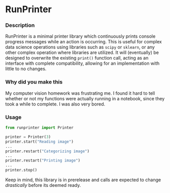 # RunPrinter

### Description

RunPrinter is a minimal printer library which continuously prints console progress messages while an action is occurring. This is useful for complex data science operations using libraries such as `scipy` or `sklearn`, or any other complex operation where libraries are utilized. It will (eventually) be designed to overwrite the existing `print()` function call, acting as an interface with complete compatibility, allowing for an implementation with little to no changes.

### Why did you make this

My computer vision homework was frustrating me. I found it hard to tell whether or not my functions were actually running in a notebook, since they took a while to complete. I was also very bored.

### Usage

```python
from runprinter import Printer

printer = Printer(3)
printer.start("Reading image")
...
printer.restart("Categorizing image")
...
printer.restart("Printing image")
...
printer.stop()
```

Keep in mind, this library is in prerelease and calls are expected to change _drastically_ before its deemed ready.
